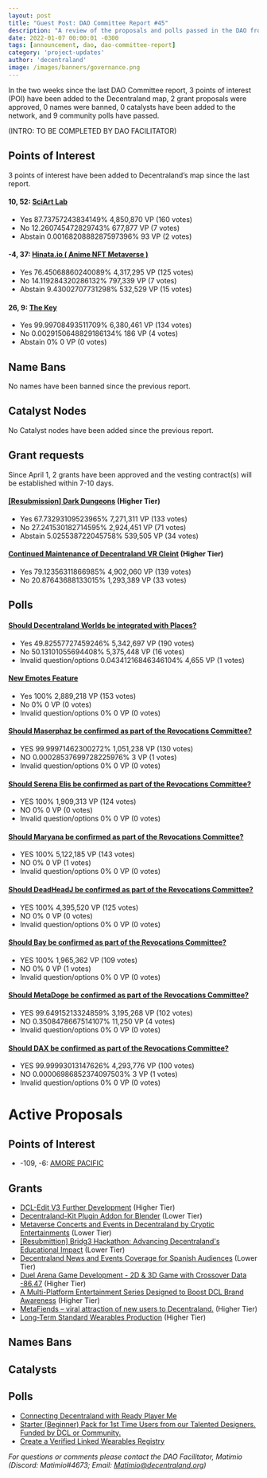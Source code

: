 ```yaml
---
layout: post
title: "Guest Post: DAO Committee Report #45"
description: "A review of the proposals and polls passed in the DAO from April 1 through April 15".
date: 2022-01-07 00:00:01 -0300
tags: [announcement, dao, dao-committee-report]
category: 'project-updates'
author: 'decentraland'
image: /images/banners/governance.png
---
```


In the two weeks since the last DAO Committee report, 3 points of interest (POI) have been added to the Decentraland map, 2 grant proposals were approved, 0 names were banned, 0 catalysts have been added to the network, and 9 community polls have passed.

(INTRO: TO BE COMPLETED BY DAO FACILITATOR)

## Points of Interest
3 points of interest have been added to Decentraland’s map since the last report.


#### 10, 52: [SciArt Lab](https://governance.decentraland.org/proposal/?id=85caa610-cb0c-11ed-8b08-0d4504ab75fe)

* Yes 87.73757243834149% 4,850,870 VP (160 votes)
* No 12.260745472829743% 677,877 VP (7 votes)
* Abstain 0.0016820888287597396% 93 VP (2 votes)


#### -4, 37: [Hinata.io ( Anime NFT Metaverse )](https://governance.decentraland.org/proposal/?id=aa7ad990-cb0b-11ed-8b08-0d4504ab75fe)

* Yes 76.45068860240089% 4,317,295 VP (125 votes)
* No 14.119284320286132% 797,339 VP (7 votes)
* Abstain 9.43002707731298% 532,529 VP (15 votes)


#### 26, 9: [The Key ](https://governance.decentraland.org/proposal/?id=1cdb06d0-cb03-11ed-8b08-0d4504ab75fe)

* Yes 99.99708493511709% 6,380,461 VP (134 votes)
* No 0.0029150648829186134% 186 VP (4 votes)
* Abstain 0% 0 VP (0 votes)


## Name Bans

No names have been banned since the previous report.

## Catalyst Nodes
No Catalyst nodes have been added since the previous report.


## Grant requests
Since April 1, 2 grants have been approved and the vesting contract(s) will be established within 7-10 days.


#### [[Resubmission] Dark Dungeons](https://governance.decentraland.org/proposal/?id=639b31c0-c8e3-11ed-a454-057e86adfb11) (Higher Tier)

* Yes 67.73293109523965% 7,271,311 VP (133 votes)
* No 27.241530182714595% 2,924,451 VP (71 votes)
* Abstain 5.025538722045758% 539,505 VP (34 votes)


#### [Continued Maintenance of Decentraland VR Cleint](https://governance.decentraland.org/proposal/?id=47aac310-c783-11ed-a85e-7ddcee7c678f) (Higher Tier)

* Yes 79.12356311866985% 4,902,060 VP (139 votes)
* No 20.87643688133015% 1,293,389 VP (33 votes)


## Polls

#### [Should Decentraland Worlds be integrated with Places?](https://governance.decentraland.org/proposal/?id=f9573010-d22f-11ed-9cb9-2563bc989482)

* Yes 49.82557727459246% 5,342,697 VP (190 votes)
* No 50.13101055694408% 5,375,448 VP (16 votes)
* Invalid question/options 0.04341216846346104% 4,655 VP (1 votes)


#### [New Emotes Feature](https://governance.decentraland.org/proposal/?id=3e4bd900-ce7f-11ed-8b08-0d4504ab75fe)

* Yes 100% 2,889,218 VP (153 votes)
* No 0% 0 VP (0 votes)
* Invalid question/options 0% 0 VP (0 votes)


#### [Should Maserphaz be confirmed as part of the Revocations Committee?](https://governance.decentraland.org/proposal/?id=c6768330-ce29-11ed-8b08-0d4504ab75fe)

* YES 99.99971462300272% 1,051,238 VP (130 votes)
* NO 0.00028537699728225976% 3 VP (1 votes)
* Invalid question/options 0% 0 VP (0 votes)


#### [Should Serena Elis be confirmed as part of the Revocations Committee?](https://governance.decentraland.org/proposal/?id=7dad6510-ce29-11ed-8b08-0d4504ab75fe)

* YES 100% 1,909,313 VP (124 votes)
* NO 0% 0 VP (0 votes)
* Invalid question/options 0% 0 VP (0 votes)


#### [Should Maryana be confirmed as part of the Revocations Committee?](https://governance.decentraland.org/proposal/?id=e325d370-cd78-11ed-8b08-0d4504ab75fe)

* YES 100% 5,122,185 VP (143 votes)
* NO 0% 0 VP (1 votes)
* Invalid question/options 0% 0 VP (0 votes)


#### [Should DeadHeadJ  be confirmed as part of the Revocations Committee?](https://governance.decentraland.org/proposal/?id=954ec350-cd78-11ed-8b08-0d4504ab75fe)

* YES 100% 4,395,520 VP (125 votes)
* NO 0% 0 VP (0 votes)
* Invalid question/options 0% 0 VP (0 votes)


#### [Should Bay be confirmed as part of the Revocations Committee?](https://governance.decentraland.org/proposal/?id=3a2890a0-cd78-11ed-8b08-0d4504ab75fe)

* YES 100% 1,965,362 VP (109 votes)
* NO 0% 0 VP (1 votes)
* Invalid question/options 0% 0 VP (0 votes)


#### [Should MetaDoge be confirmed as part of the Revocations Committee?](https://governance.decentraland.org/proposal/?id=c15eef20-cd77-11ed-8b08-0d4504ab75fe)

* YES 99.64915213324859% 3,195,268 VP (102 votes)
* NO 0.3508478667514107% 11,250 VP (4 votes)
* Invalid question/options 0% 0 VP (0 votes)


#### [Should DAX be confirmed as part of the Revocations Committee?](https://governance.decentraland.org/proposal/?id=63f77470-cd76-11ed-8b08-0d4504ab75fe)

* YES 99.99993013147626% 4,293,776 VP (100 votes)
* NO 0.00006986852374097503% 3 VP (1 votes)
* Invalid question/options 0% 0 VP (0 votes)



# Active Proposals

## Points of Interest

* -109, -6: [AMORE PACIFIC](https://governance.decentraland.org/proposal/?id=679b0f10-d36b-11ed-9cb9-2563bc989482)

## Grants

* [DCL-Edit V3 Further Development](https://governance.decentraland.org/proposal/?id=2d4566b0-d5c5-11ed-bfff-7567e61aeee0) (Higher Tier)
* [Decentraland-Kit Plugin Addon for Blender](https://governance.decentraland.org/proposal/?id=7a4dc360-d48c-11ed-b3d9-b11d80b080d6) (Lower Tier)
* [Metaverse Concerts and Events in Decentraland by Cryptic Entertainments](https://governance.decentraland.org/proposal/?id=2b396310-d3a1-11ed-9cb9-2563bc989482) (Lower Tier)
* [[Resubmittion] Bridg3 Hackathon:  Advancing Decentraland&#39;s Educational Impact](https://governance.decentraland.org/proposal/?id=a923aef0-d317-11ed-9cb9-2563bc989482) (Lower Tier)
* [Decentraland News and Events Coverage for Spanish Audiences](https://governance.decentraland.org/proposal/?id=774e5670-d315-11ed-9cb9-2563bc989482) (Lower Tier)
* [Duel Arena Game Development -  2D &amp; 3D Game with Crossover Data -86,47](https://governance.decentraland.org/proposal/?id=0414e9e0-d1a2-11ed-9cb9-2563bc989482) (Higher Tier)
* [A Multi-Platform Entertainment Series Designed to Boost DCL Brand Awareness](https://governance.decentraland.org/proposal/?id=9b270cc0-d042-11ed-9cb9-2563bc989482) (Higher Tier)
* [MetaFiends – viral attraction of new users to Decentraland.](https://governance.decentraland.org/proposal/?id=79bb8700-cf11-11ed-8b08-0d4504ab75fe) (Higher Tier)
* [Long-Term Standard Wearables Production](https://governance.decentraland.org/proposal/?id=a87fce90-cec9-11ed-8b08-0d4504ab75fe) (Higher Tier)

## Names Bans


## Catalysts


## Polls

* [Connecting Decentraland with Ready Player Me](https://governance.decentraland.org/proposal/?id=92440c10-d6d3-11ed-bfff-7567e61aeee0)
* [Starter (Beginner) Pack for 1st Time Users from our Talented Designers. Funded by DCL or Community.](https://governance.decentraland.org/proposal/?id=d3a11c10-d5a3-11ed-bfff-7567e61aeee0)
* [Create a Verified Linked Wearables Registry](https://governance.decentraland.org/proposal/?id=26192940-d4ac-11ed-bfff-7567e61aeee0)

*For questions or comments please contact the DAO Facilitator, Matimio (Discord: Matimio#4673; Email: [Matimio@decentraland.org](mailto:Matimio@decentraland.org))*